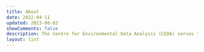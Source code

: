 ```yaml
---
title: About
date: 2022-04-11
updated: 2023-08-02
showComments: false
description: The Centre for Environmental Data Analysis (CEDA) serves the environmental science community through the provision of different services and resources. Our goals include furthering environmental data practices, deploying new technologies to enhance access to data, and providing services to aid large scale data analysis. 
layout: list
---
```


